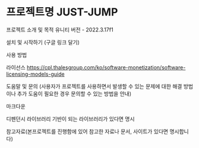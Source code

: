 프로젝트명
JUST-JUMP
===============


프로젝트 소개 및 목적
유니티 버전 - 2022.3.17f1


설치 및 시작하기
(구글 링크 달기)

사용 방법


라이선스
https://cpl.thalesgroup.com/ko/software-monetization/software-licensing-models-guide


도움말 및 문의 (사용자가 프로젝트를 사용하면서 발생할 수 있는 문제에 대한 해결 방법이나 추가 도움이 필요한 경우 문의할 수 있는 방법을 안내)



마크다운



디펜던시 라이브러리
기반이 되는 라이브러리가 있다면 명시



참고자료(본프로젝트를 진행함에 있어 참고한 자료나 문서, 사이트가 있다면 명시합니다)


